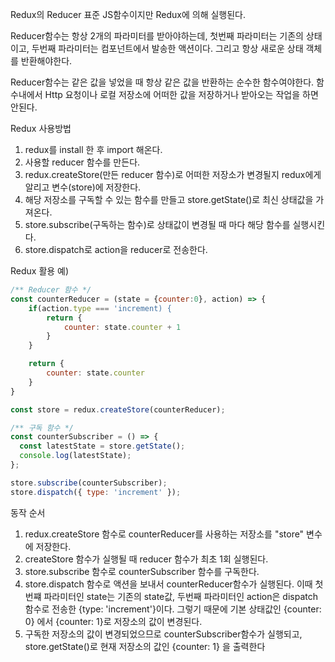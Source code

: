 
Redux의 Reducer 표준 JS함수이지만 Redux에 의해 실행된다.

Reducer함수는 항상 2개의 파라미터를 받아야하는데,
첫번째 파라미터는 기존의 상태이고, 두번째 파라미터는 컴포넌트에서 발송한 액션이다.
그리고 항상 새로운 상태 객체를 반환해야한다.

Reducer함수는 같은 값을 넣었을 때 항상 같은 값을 반환하는 순수한 함수여야한다.
함수내에서 Http 요청이나 로컬 저장소에 어떠한 값을 저장하거나 받아오는 작업을 하면 안된다.

Redux 사용방법
1. redux를 install 한 후 import 해온다.
2. 사용할 reducer 함수를 만든다.
3. redux.createStore(만든 reducer 함수)로 어떠한 저장소가 변경될지 redux에게 알리고 변수(store)에 저장한다.
4. 해당 저장소를 구독할 수 있는 함수를 만들고 store.getState()로 최신 상태값을 가져온다.
5. store.subscribe(구독하는 함수)로 상태값이 변경될 때 마다 해당 함수를 실행시킨다.
6. store.dispatch로 action을 reducer로 전송한다.


Redux 활용 예)
```javascript
/** Reducer 함수 */
const counterReducer = (state = {counter:0}, action) => {
    if(action.type === 'increment) {
        return {
            counter: state.counter + 1
        }
    }

    return {
        counter: state.counter
    }
}

const store = redux.createStore(counterReducer);

```

```javascript
/** 구독 함수 */
const counterSubscriber = () => {
  const latestState = store.getState();
  console.log(latestState);
};

store.subscribe(counterSubscriber);
store.dispatch({ type: 'increment' });

```

동작 순서
1. redux.createStore 함수로 counterReducer를 사용하는 저장소를 "store" 변수에 저장한다.
2. createStore 함수가 실행될 때 reducer 함수가 최초 1회 실행된다.
3. store.subscribe 함수로 counterSubscriber 함수를 구독한다.
4. store.dispatch 함수로 액션을 보내서 counterReducer함수가 실행된다.
   이때 첫번쨰 파라미터인 state는 기존의 state값, 두번째 파라미터인 action은 dispatch 함수로 전송한 {type: 'increment'}이다.
   그렇기 때문에 기본 상태값인 {counter: 0} 에서 {counter: 1}로 저장소의 값이 변경된다.
5. 구독한 저장소의 값이 변경되었으므로 counterSubscriber함수가 실행되고, store.getState()로
   현재 저장소의 값인 {counter: 1} 을 출력한다